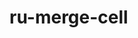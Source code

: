 <!--
 * @Description: 
 * @version: 2.0
 * @Autor: litter-bobo
 * @Date: 2021-02-09 19:24:06
 * @LastEditors: litter-bobo
 * @LastEditTime: 2021-02-16 20:12:01
-->

# ru-merge-cell
